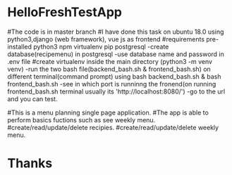 # HelloFreshTestApp
#The code is in master branch 
#I have done this task on ubuntu 18.0 using python3,django (web framework), vue js as frontend 
#requirements pre-installed python3 npm virtualenv pip postgresql -create database(recipemenu) in postgresql -use database name and password in .env file
#create virtualenv inside the main directory (python3 -m venv venv) -run the two bash file(backend_bash.sh & frontend_bash.sh) on different terminal(command prompt) 
using bash backend_bash.sh & bash frontend_bash.sh -see in which port is runninng the fronend(on running frontend_bash.sh terminal usually its 'http://localhost:8080/') 
-go to the url and you can test.

#This is a menu planning single page application. 
#The app is able to perform basics fuctions such as see weekly menu.
#create/read/update/delete recipies. 
#create/read/update/delete weekly menu. 
# Thanks
